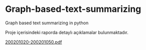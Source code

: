 # Graph-based-text-summarizing
Graph based text summarizing in python

Proje içerisindeki raporda detaylı açıklamalar bulunmaktadır.

[200201020-200201050.pdf](https://github.com/NurSedaNur/Graph-based-text-summarizing/files/11928969/200201020-200201050.pdf)
